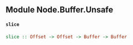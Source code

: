 ## Module Node.Buffer.Unsafe

#### `slice`

``` purescript
slice :: Offset -> Offset -> Buffer -> Buffer
```


